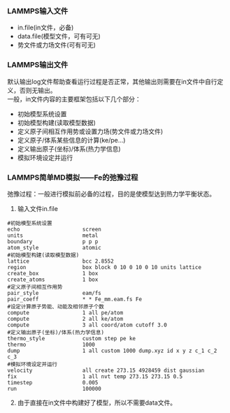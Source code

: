 <!--
 * @Descripttion: 
 * @version: 
 * @Author: Yuanshuo
 * @Date: 2020-02-21 17:13:46
 * @LastEditors: Yuanshuo
 * @LastEditTime: 2020-02-21 18:03:57
 -->
### LAMMPS输入文件
- in.file(in文件，必备)
- data.file(模型文件，可有可无)
- 势文件或力场文件(可有可无)
### LAMMPS输出文件
默认输出log文件帮助查看运行过程是否正常，其他输出则需要在in文件中自行定义，否则无输出。  
一般，in文件内容的主要框架包括以下几个部分：  
- 初始模型系统设置
- 初始模型构建(读取模型数据)
- 定义原子间相互作用势或设置力场(势文件或力场文件)
- 定义原子/体系某些信息的计算(ke/pe...)
- 定义输出原子(坐标)/体系(热力学信息)
- 模拟环境设定并运行

### LAMMPS简单MD模拟——Fe的弛豫过程
弛豫过程：一般进行模拟前必备的过程，目的是使模型达到热力学平衡状态。  
1. 输入文件in.file
```
#初始模型系统设置
echo                    screen 
units                   metal
boundary                p p p
atom_style              atomic
#初始模型构建(读取模型数据)
lattice                 bcc 2.8552
region                  box block 0 10 0 10 0 10 units lattice
create_box              1 box
create_atoms            1 box
#定义原子间相互作用势
pair_style              eam/fs
pair_coeff              * * Fe_mm.eam.fs Fe 
#设定计算原子势能、动能及相邻原子个数
compute                 1 all pe/atom
compute                 2 all ke/atom
compute                 3 all coord/atom cutoff 3.0
#定义输出原子(坐标)/体系(热力学信息)
thermo_style            custom step pe ke
thermo                  1000
dump                    1 all custom 1000 dump.xyz id x y z c_1 c_2 c_3
#模拟环境设定并运行
velocity                all create 273.15 4928459 dist gaussian
fix                     1 all nvt temp 273.15 273.15 0.5                   
timestep                0.005
run                     100000
```  
2. 由于直接在in文件中构建好了模型，所以不需要data文件。
### 